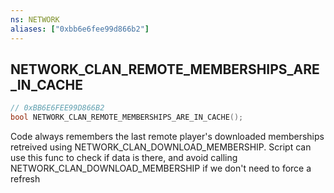 ```yaml
---
ns: NETWORK
aliases: ["0xbb6e6fee99d866b2"]
---
```

## NETWORK_CLAN_REMOTE_MEMBERSHIPS_ARE_IN_CACHE

```c
// 0xBB6E6FEE99D866B2
bool NETWORK_CLAN_REMOTE_MEMBERSHIPS_ARE_IN_CACHE();
```

Code always remembers the last remote player's downloaded memberships retreived using NETWORK_CLAN_DOWNLOAD_MEMBERSHIP. Script can use this func to check if data is there, and avoid calling NETWORK_CLAN_DOWNLOAD_MEMBERSHIP if we don't need to force a refresh

